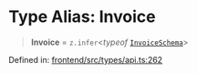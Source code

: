 # Type Alias: Invoice

> **Invoice** = `z.infer`\<*typeof* [`InvoiceSchema`](../variables/InvoiceSchema.md)\>

Defined in: [frontend/src/types/api.ts:262](https://github.com/lsendel/sass/blob/ca8b2b87627589617e0de57047e1f50d53e78078/frontend/src/types/api.ts#L262)
